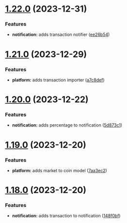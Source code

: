 # [1.22.0](https://github.com/ghorbani-mohammad/Crypto-Assets-Manager/compare/v1.21.0...v1.22.0) (2023-12-31)


### Features

* **notification:** adds transaction notifier ([ee26b54](https://github.com/ghorbani-mohammad/Crypto-Assets-Manager/commit/ee26b5455a485e5bf0493dc06e60f873911861f3))



# [1.21.0](https://github.com/ghorbani-mohammad/Crypto-Assets-Manager/compare/v1.20.0...v1.21.0) (2023-12-29)


### Features

* **platform:** adds transaction importer ([a7c8def](https://github.com/ghorbani-mohammad/Crypto-Assets-Manager/commit/a7c8def949409a5836039882ccc73e2e3e022b5c))



# [1.20.0](https://github.com/ghorbani-mohammad/Crypto-Assets-Manager/compare/v1.19.0...v1.20.0) (2023-12-22)


### Features

* **notification:** adds percentage to notification ([5d873c1](https://github.com/ghorbani-mohammad/Crypto-Assets-Manager/commit/5d873c15e2a14e9ab62530d344d85fa3b9effb1c))



# [1.19.0](https://github.com/ghorbani-mohammad/Crypto-Assets-Manager/compare/v1.18.0...v1.19.0) (2023-12-20)


### Features

* **platform:** adds market to coin model ([7aa3ec2](https://github.com/ghorbani-mohammad/Crypto-Assets-Manager/commit/7aa3ec224518e5722cf4728fcd15e5077e3efd1b))



# [1.18.0](https://github.com/ghorbani-mohammad/Crypto-Assets-Manager/compare/v1.17.0...v1.18.0) (2023-12-20)


### Features

* **notification:** adds transaction to notification ([148f0bf](https://github.com/ghorbani-mohammad/Crypto-Assets-Manager/commit/148f0bf149abeab1e88a3f13957b5cb1fd4689bd))



